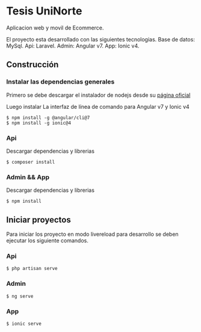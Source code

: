 # Tesis UniNorte
Aplicacion web y movil de Ecommerce.

El proyecto esta desarrollado con las siguientes tecnologias.
Base de datos: MySql.
Api: Laravel.
Admin: Angular v7.
App: Ionic v4.

## Construcción

### Instalar las dependencias generales
Primero se debe descargar el instalador de nodejs desde su [página oficial](http://nodejs.org/download/)

Luego instalar La interfaz de línea de comando para Angular v7 y Ionic v4
```
$ npm install -g @angular/cli@7
$ npm install -g ionic@4
```

### Api
Descargar dependencias y librerias
```
$ composer install
```

### Admin && App
Descargar dependencias y librerias
```
$ npm install
```

## Iniciar proyectos
Para iniciar los proyecto en modo livereload para desarrollo se deben ejecutar los siguiente comandos.

### Api
```
$ php artisan serve
```

### Admin
```
$ ng serve
```

### App
```
$ ionic serve
```